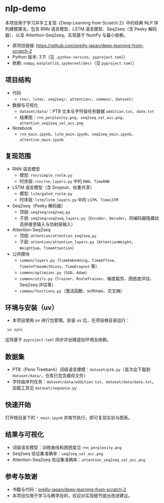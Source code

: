 # nlp-demo

 本项目用于学习并手工复现《Deep Learning from Scratch 2》中的经典 NLP 序列建模算法，包含 RNN 语言模型、LSTM 语言模型、Seq2seq（含 Peeky 解码器）、以及 Attention-Seq2seq。实现基于 NumPy 与最小依赖。

- 原项目链接: https://github.com/oreilly-japan/deep-learning-from-scratch-2
- Python 版本: 3.11（见 `.python-version`、`pyproject.toml`）
- 依赖: `numpy`, `matplotlib`, `ipykernel(dev)`（见 `pyproject.toml`）

## 项目结构

- 代码
  - `rnn/`、`lstm/`、`seq2seq/`、`attention/`、`common/`、`dataset/`
- 数据与可视化
  - `dataset/data/`：PTB 文本与字符级任务数据 `addition.txt`、`date.txt`
  - 结果图：`rnn_perplexity.png`、`seq2seq_val_acc.png`、`attention_seq2seq_val_acc.png`
- Notebook
  - `rnn_main.ipynb`、`lstm_main.ipynb`、`seq2seq_main.ipynb`、`attention_main.ipynb`

## 复现范围

- RNN 语言模型
  - 模型: `rnn/simple_rnnlm.py`
  - 时序层: `rnn/rnn_layers.py` 中的 `RNN`、`TimeRNN`
- LSTM 语言模型（含 Dropout、权重共享）
  - 模型: `lstm/gated_rnnlm.py`
  - 时序层: `lstm/lstm_layers.py` 中的 `LSTM`、`TimeLSTM`
- Seq2seq（Peeky 解码器）
  - 顶层: `seq2seq/seq2seq.py`
  - 子层: `seq2seq/seq2seq_layers.py`（`Encoder`、`Decoder`，将编码器隐藏状态拼接至输入与仿射层输入）
- Attention-Seq2seq
  - 顶层: `attention/attention_seq2seq.py`
  - 子层: `attention/attention_layers.py`（`AttentionWeight`、`WeightSum`、`TimeAttention`）
- 公共模块
  - `common/layers.py`（`TimeEmbedding`、`TimeAffine`、`TimeSoftmaxWithLoss`、`TimeDropout` 等）
  - `common/optimizer.py`（`SGD`、`Adam`）
  - `common/utils.py`（`Trainer`、`RnnlmTrainer`、梯度裁剪、困惑度评估、Seq2seq 评估等）
  - `common/functions.py`（激活函数、softmax、交叉熵）

## 环境与安装（uv）

- 本项目使用 uv 进行包管理。安装 uv 后，在项目根目录运行：

```bash
 uv sync
```

 这将基于 `pyproject.toml` 同步并创建虚拟环境及依赖。

## 数据集

- PTB（Penn Treebank）词级语言建模：`dataset/ptb.py`（首次会下载到 `dataset/data/`，仓库已包含缓存文件）
- 字符级序列任务：`dataset/data/addition.txt`、`dataset/data/date.txt`，加载工具见 `dataset/sequence.py`

## 快速开始

 打开根目录下的 `*_main.ipynb` 并按节执行，即可复现实验与图表。

## 结果与可视化

- 词级语言模型：训练曲线和困惑度见 `rnn_perplexity.png`
- Seq2seq 验证集准确率：`seq2seq_val_acc.png`
- Attention-Seq2seq 验证集准确率：`attention_seq2seq_val_acc.png`

## 参考与致谢

- 书籍与代码：[oreilly-japan/deep-learning-from-scratch-2](https://github.com/oreilly-japan/deep-learning-from-scratch-2)
- 本项目仅用于学习与教学目的，欢迎对实现细节提出改进建议。
